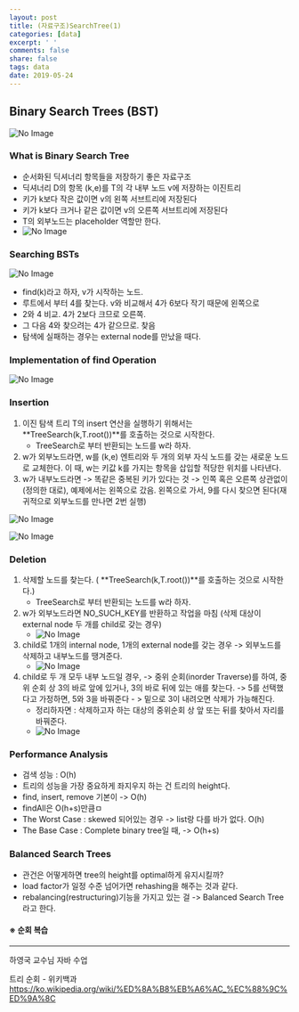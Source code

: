 ```yaml
---
layout: post
title: (자료구조)SearchTree(1)
categories: [data]
excerpt: ' '
comments: false
share: false
tags: data
date: 2019-05-24
---
```


## Binary Search Trees (BST)

![No Image](/assets/posts/20190524/1.png)

### What is Binary Search Tree

- 순서화된 딕셔너리 항목들을 저장하기 좋은 자료구조
- 딕셔너리 D의 항목 (k,e)를 T의 각 내부 노드 v에 저장하는 이진트리
- 키가 k보다 작은 값이면 v의 왼쪽 서브트리에 저장된다
- 키가 k보다 크거나 같은 값이면 v의 오른쪽 서브트리에 저장된다
- T의 외부노드는 placeholder 역할만 한다.
- ![No Image](/assets/posts/20190524/2.png)

### Searching BSTs

![No Image](/assets/posts/20190524/3.png)

- find(k)라고 하자, v가 시작하는 노드.
- 루트에서 부터 4를 찾는다. v와 비교해서 4가 6보다 작기 때문에 왼쪽으로
- 2와 4 비교. 4가 2보다 크므로 오른쪽.
- 그 다음 4와 찾으려는 4가 같으므로. 찾음
- 탐색에 실패하는 경우는 external node를 만났을 때다.

### Implementation of find Operation

![No Image](/assets/posts/20190524/4.png)

### Insertion

1. 이진 탐색 트리 T의 insert 연산을 실행하기 위해서는 **TreeSearch(k,T.root())**를 호출하는 것으로 시작한다.
   - TreeSearch로 부터 반환되는 노드를 w라 하자.
2. w가 외부노드라면, w를 (k,e) 엔트리와 두 개의 외부 자식 노드를 갖는 새로운 노드로 교체한다. 이 때, w는 키값 k를 가지는 항목을 삽입할 적당한 위치를 나타낸다.
3. w가 내부노드라면 -> 똑같은 중복된 키가 있다는 것 -> 인쪽 혹은 오른쪽 상관없이(정의한 대로), 예제에서는 왼쪽으로 갔음. 왼쪽으로 가서, 9를 다시 찾으면 된다(재귀적으로 외부노드를 만나면 2번 실행)

![No Image](/assets/posts/20190524/5.png)

![No Image](/assets/posts/20190524/6.png)

### Deletion

1. 삭제할 노드를 찾는다. ( **TreeSearch(k,T.root())**를 호출하는 것으로 시작한다.)
   - TreeSearch로 부터 반환되는 노드를 w라 하자.
2. w가 외부노드라면 NO_SUCH_KEY를 반환하고 작업을 마침 (삭제 대상이 external node 두 개를 child로 갖는 경우)
   - ![No Image](/assets/posts/20190524/7.png)
3. child로 1개의 internal node, 1개의 external node를 갖는 경우 -> 외부노드를 삭제하고 내부노드를 땡겨준다.
   - ![No Image](/assets/posts/20190524/8.png)
4. child로 두 개 모두 내부 노드일 경우, -> 중위 순회(inorder Traverse)를 하여, 중위 순회 상 3의 바로 앞에 있거나, 3의 바로 뒤에 있는 애를 찾는다. -> 5를 선택했다고 가정하면, 5와 3을 바꿔준다 - > 밑으로 3이 내려오면 삭제가 가능해진다.
   - 정리하자면 : 삭제하고자 하는 대상의 중위순회 상 앞 또는 뒤를 찾아서 자리를 바꿔준다.
   - ![No Image](/assets/posts/20190524/9.png)

### Performance Analysis

- 검색 성능 : O(h)
- 트리의 성능을 가장 중요하게 좌지우지 하는 건 트리의 height다.
- find, insert, remove 기본이 -> O(h)
- findAll은 O(h+s)만큼ㅁ
- The Worst Case : skewed 되어있는 경우 -> list랑 다를 바가 없다. O(h)
- The Base Case : Complete binary tree일 때, -> O(h+s)

### Balanced Search Trees

- 관건은 어떻게하면 tree의 height를 optimal하게 유지시킬까?
- load factor가 일정 수준 넘어가면 rehashing을 해주는 것과 같다.
- rebalancing(restructuring)기능을 가지고 있는 걸 -> Balanced Search Tree라고 한다.

#### ※ 순회 복습

---

하영국 교수님 자바 수업

트리 순회 - 위키백과
<https://ko.wikipedia.org/wiki/%ED%8A%B8%EB%A6%AC_%EC%88%9C%ED%9A%8C>
